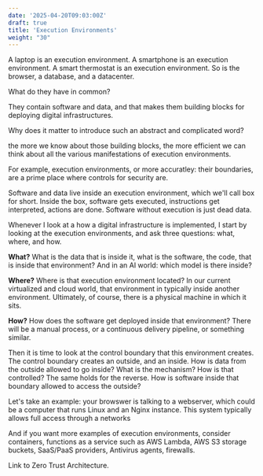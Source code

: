 ```yaml
---
date: '2025-04-20T09:03:00Z'
draft: true
title: 'Execution Environments'
weight: "30"
---
```


A laptop is an execution environment. A smartphone is an execution environment.
A smart thermostat is an execution environment. So is the browser, a database, and a datacenter.

What do they have in common? 

They contain software and data, and that makes them building blocks for deploying digital infrastructures.

Why does it matter to introduce such an abstract and complicated word?

 the more we know about those building blocks, the more efficient we can think about all the various manifestations of execution environments.

For example, execution environments, or more accuratley: their boundaries, are a prime place where controls for security are. 

Software and data live inside an execution environment, which we'll call box for short. Inside the box, software gets executed, instructions get interpreted, actions are done. Software without execution is just dead data.

Whenever I look at a how a digital infrastructure is implemented, I start by looking at the execution environments, and ask three questions: what, where, and how.

__What?__ What is the data that is inside it, what is the software, the code, that is inside that environment? And in an AI world: which model is there inside?

__Where?__  Where is that execution environment located? In our current virtualized and cloud world, that environment in typically inside another environment. Ultimately, of course, there is a physical machine in which it sits. 

__How?__ How does the software get deployed inside that environment? There will be a manual process, or a continuous delivery pipeline, or something similar. 

Then it is time to look at the control boundary that this environment creates. The control boundary creates an outside, and an inside. How is data from the outside allowed to go inside? What is the mechanism? How is that controlled? The same holds for the reverse. How is software inside that boundary allowed to access the outside?

Let's take an example: your browswer is talking to a webserver, which could be a computer that runs Linux and an Nginx instance. This system typically allows full access through a networks

And if you want more examples of execution environments, consider containers, functions as a service such as AWS Lambda, AWS S3 storage buckets, SaaS/PaaS providers, Antivirus agents, firewalls.

Link to Zero Trust Architecture.